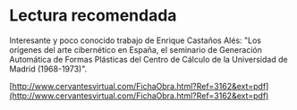 # Lectura recomendada

Interesante y poco conocido trabajo de Enrique Castaños Alés: "Los orígenes del arte cibernético en España, el seminario de Generación Automática de Formas Plásticas del Centro de Cálculo de la Universidad de Madrid \(1968-1973\)".

[http://www.cervantesvirtual.com/FichaObra.html?Ref=3162&ext=pdf](http://www.cervantesvirtual.com/FichaObra.html?Ref=3162&ext=pdf)


